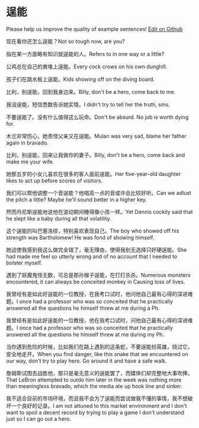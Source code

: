 # 逞能

Please help us improve the quality of example sentences! [Edit on Github](https://github.com/jiyushe/jiyu-example-sentence-source/blob/main/chinese/chengneng.md)

<p><span class="chinese">现在看你还怎么逞能？</span><span class="english">Not so tough now, are you?</span></p>

<p><span class="chinese">指在某一方面略有知识就逞能的人。</span><span class="english">Refers to in one way or a little?</span></p>

<p><span class="chinese">公鸡总在自己的粪堆上逞能。</span><span class="english">Every cock crows on his own dunghill.</span></p>

<p><span class="chinese">孩子们在跳水板上逞能。</span><span class="english">Kids showing off on the diving board.</span></p>

<p><span class="chinese">比利，别逞能，回到我身边来。</span><span class="english">Billy, don't be a hero, come back to me.</span></p>

<p><span class="chinese">我没逞能，短信悉数告诉她实情。</span><span class="english">I didn't try to tell her the truth, sms.</span></p>

<p><span class="chinese">不要逞能了。没有什么值得这么玩命。</span><span class="english">Don't be absurd. No job is worth dying for.</span></p>

<p><span class="chinese">木兰非常伤心，她责怪父亲又在逞能。</span><span class="english">Mulan was very sad, blame her father again in bravado.</span></p>

<p><span class="chinese">比利，别逞能，回来让我做你的妻子。</span><span class="english">Billy, don't be a hero, come back and make me your wife.</span></p>

<p><span class="chinese">她那五岁的小女儿喜欢在很多的客人面前逞能。</span><span class="english">Her five-year-old daughter likes to act up before scores of visitors.</span></p>

<p><span class="chinese">我们可以帮他调整一个音逞能？他唱高一点的音或许会比较好听。</span><span class="english">Can we adlust the pitch a little? Maybe he'll sound better in a higher key.</span></p>

<p><span class="chinese">然而丹尼斯逞能地说他在波动期间睡得像小孩一样。</span><span class="english">Yet Dennis cockily said that he slept like a baby during all that volatility.</span></p>

<p><span class="chinese">这个逞能的叫巴塞洛缪，特别喜欢表现自己。</span><span class="english">The boy who showed off his strength was Bartholomew! He was fond of showing himself.</span></p>

<p><span class="chinese">她迫使我感到我这么做完全错了，毫无理由，使得我别无选择只好硬逞能。</span><span class="english">She had made me feel so utterly wrong and of no account that I needed to bolster myself.</span></p>

<p><span class="chinese">遇到了妖魔鬼怪无数，可总是那孙猴子逞能，在打打杀杀。</span><span class="english">Numerous monsters encountered, it can always be conceited monkey in Causing loss of lives.</span></p>

<p><span class="chinese">我曾经有是如此好逞能的一位教授，在我考口试时，他问他自己最有心得的深进难题。</span><span class="english">I once had a professor who was so conceited that he practically answered all the questions he himself threw at me during a Ph.</span></p>

<p><span class="chinese">我曾经有是如此好逞能的一位教授，他在我考口试时，问他自己最有心得的深进难题。</span><span class="english">I once had a professor who was so conceited that he practically answered all the questions he himself threw at me during my Ph.</span></p>

<p><span class="chinese">当你遇到危险的时候，比如我们在路上遇到的这条蛇，不要逞能扮英雄，绕过它，安全地走开。</span><span class="english">When you find danger, like this snake that we encountered on our way, don't try to play hero. Go around it and have a safe walk.</span></p>

<p><span class="chinese">詹姆斯试图去战胜他，那只是毫无意义的逞能罢了，而媒体们却完整地大事吹捧。</span><span class="english">That LeBron attempted to outdo him later in the week was nothing more than meaningless bravado, which the media ate up hook line and sinker.</span></p>

<p><span class="chinese">我不适合目前的市场环境，而且我不会为了逞能而尝试做我不懂的事情，我不想破坏一个良好的记录。</span><span class="english">I am not attuned to this market environment and I don't want to spoil a decent record by trying to play a game I don't understand just so I can go out a hero.</span></p>

